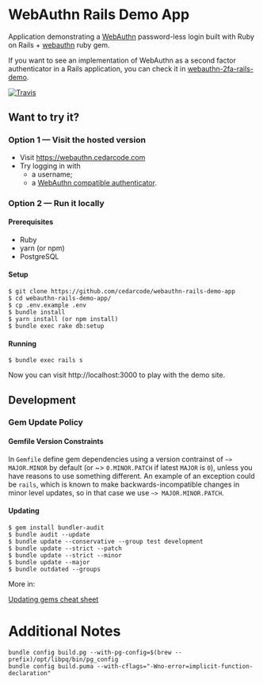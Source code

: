 # WebAuthn Rails Demo App

Application demonstrating a [WebAuthn](https://en.wikipedia.org/wiki/WebAuthn) password-less login built with Ruby on Rails + [webauthn](https://github.com/cedarcode/webauthn-ruby) ruby gem.

If you want to see an implementation of WebAuthn as a second factor authenticator in a Rails application, you can check it in [webauthn-2fa-rails-demo](https://github.com/cedarcode/webauthn-2fa-rails-demo).

[![Travis](https://img.shields.io/travis/cedarcode/webauthn-rails-demo-app/master.svg?style=flat-square)](https://travis-ci.org/cedarcode/webauthn-rails-demo-app)

## Want to try it?

### Option 1 — Visit the hosted version

* Visit https://webauthn.cedarcode.com
* Try logging in with
  * a username;
  * a [WebAuthn compatible authenticator](https://github.com/cedarcode/webauthn-ruby#prerequisites).


### Option 2 — Run it locally

#### Prerequisites

* Ruby
* yarn (or npm)
* PostgreSQL

#### Setup

```
$ git clone https://github.com/cedarcode/webauthn-rails-demo-app
$ cd webauthn-rails-demo-app/
$ cp .env.example .env
$ bundle install
$ yarn install (or npm install)
$ bundle exec rake db:setup
```

#### Running

```
$ bundle exec rails s
```

Now you can visit http://localhost:3000 to play with the demo site.

## Development

### Gem Update Policy

#### Gemfile Version Constraints

In `Gemfile` define gem dependencies using a version contrainst of `~> MAJOR.MINOR` by default (or ~> `0.MINOR.PATCH` if
latest `MAJOR` is `0`), unless you have reasons to use something different. An example of an exception could be
`rails`, which is known to make backwards-incompatible changes in minor level updates, so in that case we use
`~> MAJOR.MINOR.PATCH`.

#### Updating

```
$ gem install bundler-audit
$ bundle audit --update
$ bundle update --conservative --group test development
$ bundle update --strict --patch
$ bundle update --strict --minor
$ bundle update --major
$ bundle outdated --groups
```

More in:

[Updating gems cheat sheet](https://medium.com/cedarcode/updating-gems-cheat-sheet-346d5666a181)

# Additional Notes

```
bundle config build.pg --with-pg-config=$(brew --prefix)/opt/libpq/bin/pg_config
bundle config build.puma --with-cflags="-Wno-error=implicit-function-declaration"
```
